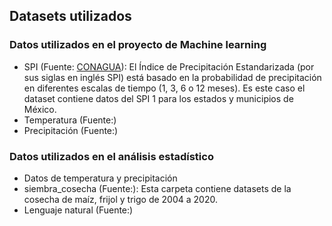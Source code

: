## Datasets utilizados

### Datos utilizados en el proyecto de Machine learning
- SPI (Fuente: [CONAGUA](https://smn.conagua.gob.mx/es/climatologia/monitor-de-sequia/spi)): El Índice de Precipitación Estandarizada (por sus siglas en inglés SPI) está basado en la probabilidad de precipitación en diferentes escalas de tiempo (1, 3, 6 o 12 meses). Es este caso el dataset contiene datos del SPI 1 para los estados y municipios de México.
- Temperatura (Fuente:)
- Precipitación (Fuente:)

### Datos utilizados en el análisis estadístico 
- Datos de temperatura y precipitación
- siembra_cosecha (Fuente:): Esta carpeta contiene datasets de la cosecha de maíz, frijol y trigo de 2004 a 2020.
- Lenguaje natural (Fuente:)
